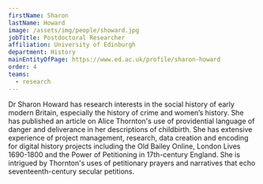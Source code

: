 ```yaml
---
firstName: Sharon
lastName: Howard
image: /assets/img/people/showard.jpg
jobTitle: Postdoctoral Researcher
affiliation: University of Edinburgh
department: History
mainEntityOfPage: https://www.ed.ac.uk/profile/sharon-howard
order: 4
teams:
  - research
---
```


Dr Sharon Howard has research interests in the social history of early modern Britain, especially the history of crime and women’s history. She has published an article on Alice Thornton's use of providential language of danger and deliverance in her descriptions of childbirth. She has extensive experience of project management, research, data creation and encoding for digital history projects including the Old Bailey Online, London Lives 1690-1800 and the Power of Petitioning in 17th-century England. She is intrigued by Thornton's uses of petitionary prayers and narratives that echo seventeenth-century secular petitions.
